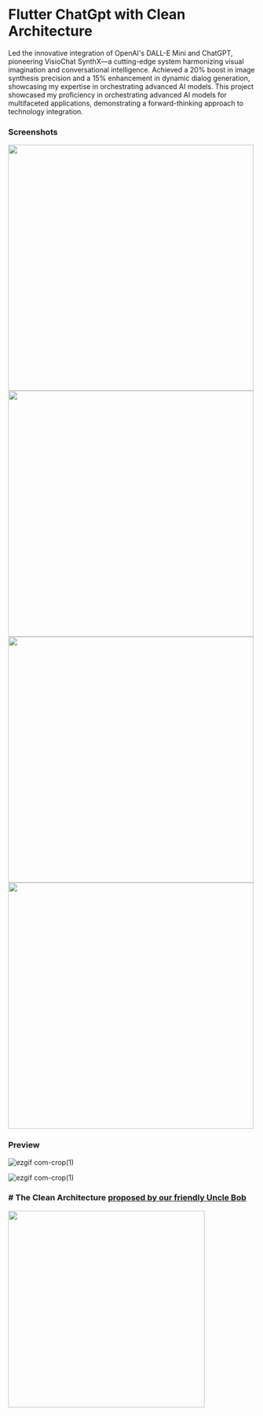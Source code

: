 # Flutter ChatGpt with Clean Architecture
Led the innovative integration of OpenAI's DALL-E Mini and ChatGPT, pioneering VisioChat SynthX—a cutting-edge system harmonizing visual imagination and conversational intelligence.
Achieved a 20% boost in image synthesis precision and a 15% enhancement in dynamic dialog generation, showcasing my expertise in orchestrating advanced AI models.
This project showcased my proficiency in orchestrating advanced AI models for multifaceted applications, demonstrating a forward-thinking approach to technology integration.

### Screenshots

<p float="left">
  <img src="https://user-images.githubusercontent.com/10207753/209536364-8e127d2b-42ca-4f9b-be13-5cd64ce9f46a.png" height="500" /> 
    <img src="https://user-images.githubusercontent.com/10207753/209536369-93fa12d4-2dde-4b34-87fd-b62c95b0bfe3.png" height="500" /> 
        <img src="https://user-images.githubusercontent.com/10207753/209536379-8213e5bd-6504-440a-9a46-812f76386da3.png" height="500" /> 
                <img src="https://user-images.githubusercontent.com/10207753/209536383-108c970b-5da4-4488-8f96-944c20c35624.png" height="500" /> 
 
  
  <br />
</p>

### Preview
<p float="left">

![ezgif com-crop(1)](https://media.giphy.com/media/1rjazDUYO54XUTQJ6q/giphy.gif)
  <br/>
  

![ezgif com-crop(1)](https://media.giphy.com/media/HWhHqPdxqyoA5NNhf0/giphy.gif)

</p>
 
 



### # The Clean Architecture [proposed by our friendly Uncle Bob](https://blog.cleancoder.com/uncle-bob/2012/08/13/the-clean-architecture.html)

<p float="left">
  <img src="https://user-images.githubusercontent.com/10207753/93004894-e8d48d00-f564-11ea-9f34-8614c783e98a.jpg" height="400" /> 
    <p/>
    


